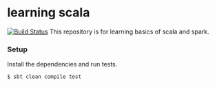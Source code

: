 # learning scala

[![Build Status](https://travis-ci.org/ashishkujoy/learning_scala.svg?branch=master)](https://travis-ci.org/ashishkujoy/learning_scala)
This repository is for learning basics of scala and spark.

### Setup
Install the dependencies and run tests.
```sh
$ sbt clean compile test
```